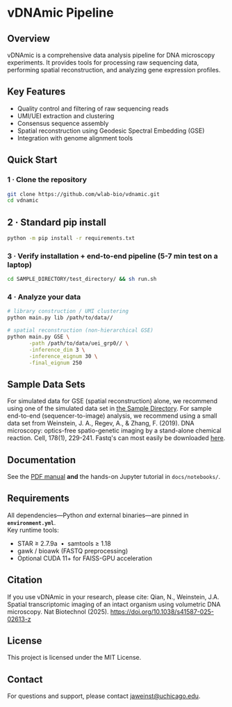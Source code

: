 # vDNAmic Pipeline

## Overview
vDNAmic is a comprehensive data analysis pipeline for DNA microscopy experiments. It provides tools for processing raw sequencing data, performing spatial reconstruction, and analyzing gene expression profiles.
## Key Features
- Quality control and filtering of raw sequencing reads
- UMI/UEI extraction and clustering
- Consensus sequence assembly
- Spatial reconstruction using Geodesic Spectral Embedding (GSE)
- Integration with genome alignment tools
## Quick Start

### 1 · Clone the repository
```bash
git clone https://github.com/wlab-bio/vdnamic.git
cd vdnamic
```

## 2 · Standard pip install
```bash
python -m pip install -r requirements.txt
```

</details>

### 3 · Verify installation + end-to-end pipeline (5-7 min test on a laptop)
```bash
cd SAMPLE_DIRECTORY/test_directory/ && sh run.sh
```

### 4 · Analyze your data
```bash
# library construction / UMI clustering
python main.py lib /path/to/data//

# spatial reconstruction (non-hierarchical GSE)
python main.py GSE \
       -path /path/to/data/uei_grp0// \
       -inference_dim 3 \
       -inference_eignum 30 \
       -final_eignum 250
```
## Sample Data Sets
For simulated data for GSE (spatial reconstruction) alone, we recommend using one of the simulated data set in [the Sample Directory](https://github.com/wlab-bio/vdnamic/tree/main/SAMPLE_DIRECTORY).
For sample end-to-end (sequencer-to-image) analysis, we recommend using a small data set from 
Weinstein, J. A., Regev, A., & Zhang, F. (2019). DNA microscopy: optics-free spatio-genetic imaging by a stand-alone chemical reaction. Cell, 178(1), 229-241. 
Fastq's can most easily be downloaded [here](https://uchicago.box.com/s/go4vhae97to7ozu4nwdcq77eah1tlf6x).
## Documentation
See the [PDF manual](./vdnamic_documentation.pdf) **and** the hands-on Jupyter tutorial in `docs/notebooks/`.
## Requirements
All dependencies—Python *and* external binaries—are pinned in **`environment.yml`**.  
Key runtime tools:

* STAR ≥ 2.7.9a &nbsp;•&nbsp; samtools ≥ 1.18  
* gawk / bioawk (FASTQ preprocessing)  
* Optional CUDA 11+ for FAISS-GPU acceleration
## Citation
If you use vDNAmic in your research, please cite:
Qian, N., Weinstein, J.A. Spatial transcriptomic imaging of an intact organism using volumetric DNA microscopy. Nat Biotechnol (2025). https://doi.org/10.1038/s41587-025-02613-z
## License
This project is licensed under the MIT License.
## Contact
For questions and support, please contact jaweinst@uchicago.edu.
